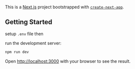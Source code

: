 This is a [Next.js](https://nextjs.org/) project bootstrapped with [`create-next-app`](https://github.com/vercel/next.js/tree/canary/packages/create-next-app).

## Getting Started

setup `.env` file then

run the development server:

```bash
npm run dev
```

Open [http://localhost:3000](http://localhost:3000) with your browser to see the result.
